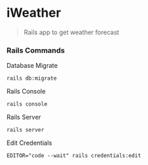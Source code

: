 # iWeather
> Rails app to get weather forecast

### Rails Commands

Database Migrate
```shell
rails db:migrate
```

Rails Console
```shell
rails console
```

Rails Server
```shell
rails server
```

Edit Credentials
```shell
EDITOR="code --wait" rails credentials:edit
```